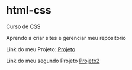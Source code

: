 # html-css
 Curso de CSS

 Aprendo a criar sites e gerenciar meu repositório 


Link do meu Projeto:
<a href="https://elimi79.github.io/html-css/Desafios/d010/mini.html" target="_blank">Projeto</a>

Link do meu segundo Projeto
<a href="https://elimi79.github.io/html-css/Desafios/d012/index.html" target="_blank"> Projeto2 </a>
